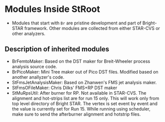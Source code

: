 
Modules Inside StRoot
=====================

- Modules that start with `Br` are pristine development and part of Bright-STAR framework. Other modules are collected from either STAR-CVS or other analyzers.

Description of inherited modules
------------------------------------
- BrFemtoMaker: Based on the DST maker for Breit-Wheeler process analysis source code.
- BrPicoMaker: Mini Tree maker out of Pico DST files. Modified based on another anallyzer's code.
- StFmsJetAnalysisMaker: Based on Zhanwen's FMS jet analysis maker.
- StFmsOFileMaker: Chris Dilks' FMS+RP DST maker
- StMuRpsUtil: After burner for RP. Not available in STAR-CVS. The alignment and hot-strips list are for run 15 only. This will work only from top level directory of Bright STAR. The vertex is set event by event and the value is currently set for Run 15. While running using scheduler, make sure to send the afterburner alignment and hotstrip files.





